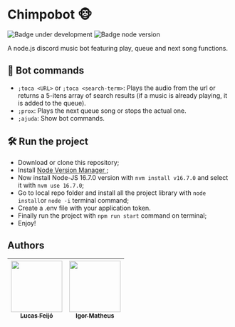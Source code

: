 # Chimpobot :monkey_face:

![Badge under development](https://img.shields.io/badge/status-under%20development-brightgreen)
![Badge node version](https://img.shields.io/badge/node.js-16.7.0-yellow)

A node.js discord music bot featuring play, queue and next song functions.

## :hammer: Bot commands

- `;toca <URL>` or `;toca <search-term>`: Plays the audio from the url or returns a 5-itens array of search results (if a music is already playing, it is added to the queue).
- `;prox`: Plays the next queue song or stops the actual one.
- `;ajuda`: Show bot commands.

## 🛠️ Run the project
- Download or clone this repository;
- Install [Node Version Manager ](https://github.com/nvm-sh/nvm);
- Now install Node-JS 16.7.0 version with `nvm install v16.7.0` and select it with `nvm use 16.7.0`;
- Go to local repo folder and install all the project library with `node install`or `node -i` terminal command;
- Create a .env file with your application token.
- Finally run the project with `npm run start` command on terminal;
- Enjoy!

## Authors

| [<img src="https://avatars.githubusercontent.com/u/15722605?v=4" width=115><br><sub>Lucas Feijó</sub>](https://github.com/lucasfp13) |  [<img src="https://avatars.githubusercontent.com/u/66342961" width=115><br><sub>Igor Matheus</sub>](https://github.com/igormath/)  |
| :---: | :---: |
